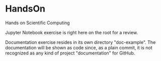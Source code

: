 # HandsOn
Hands on Scientific Computing

Jupyter Notebook exercise is right here on the root for a review.

Documentation exercise resides in its own directory "doc-example". The documentation will be shown as code since, as a plain commit, it is not recognized as any kind of project "documentation" for GitHub.
